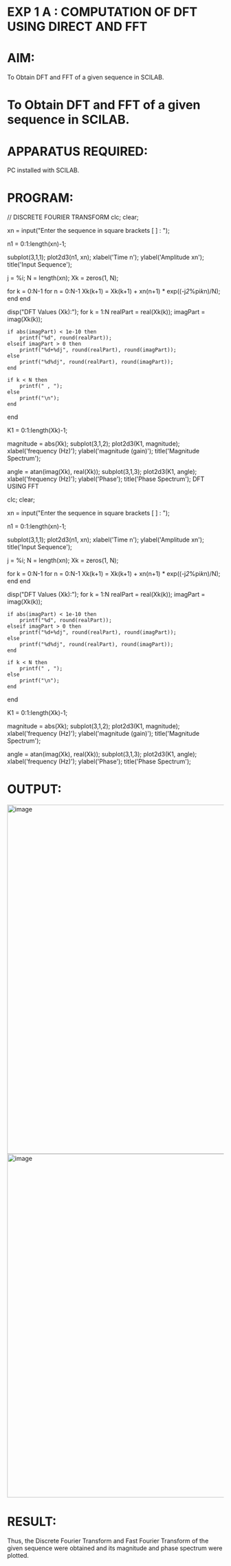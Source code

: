 # EXP 1 A : COMPUTATION OF DFT USING DIRECT AND FFT

# AIM: 
To Obtain DFT and FFT of a given sequence in SCILAB.

# To Obtain DFT and FFT of a given sequence in SCILAB. 

# APPARATUS REQUIRED: 
PC installed with SCILAB. 

# PROGRAM: 
// DISCRETE FOURIER TRANSFORM 
clc;
clear;

xn = input("Enter the sequence in square brackets [ ] : ");

n1 = 0:1:length(xn)-1;


subplot(3,1,1);
plot2d3(n1, xn);
xlabel('Time n');
ylabel('Amplitude xn');
title('Input Sequence');

j = %i;
N = length(xn);
Xk = zeros(1, N);

for k = 0:N-1
    for n = 0:N-1
        Xk(k+1) = Xk(k+1) + xn(n+1) * exp((-j*2*%pi*k*n)/N);
    end
end

disp("DFT Values (Xk):");
for k = 1:N
    realPart = real(Xk(k));
    imagPart = imag(Xk(k));
    
    if abs(imagPart) < 1e-10 then
        printf("%d", round(realPart));
    elseif imagPart > 0 then
        printf("%d+%dj", round(realPart), round(imagPart));
    else
        printf("%d%dj", round(realPart), round(imagPart));
    end
    
    if k < N then
        printf(" , ");
    else
        printf("\n");
    end
end

K1 = 0:1:length(Xk)-1;

magnitude = abs(Xk);
subplot(3,1,2);
plot2d3(K1, magnitude);
xlabel('frequency (Hz)');
ylabel('magnitude (gain)');
title('Magnitude Spectrum');

angle = atan(imag(Xk), real(Xk));
subplot(3,1,3);
plot2d3(K1, angle);
xlabel('frequency (Hz)');
ylabel('Phase');
title('Phase Spectrum');
DFT USING FFT

clc;
clear;

xn = input("Enter the sequence in square brackets [ ] : ");

n1 = 0:1:length(xn)-1;


subplot(3,1,1);
plot2d3(n1, xn);
xlabel('Time n');
ylabel('Amplitude xn');
title('Input Sequence');

j = %i;
N = length(xn);
Xk = zeros(1, N);

for k = 0:N-1
    for n = 0:N-1
        Xk(k+1) = Xk(k+1) + xn(n+1) * exp((-j*2*%pi*k*n)/N);
    end
end

disp("DFT Values (Xk):");
for k = 1:N
    realPart = real(Xk(k));
    imagPart = imag(Xk(k));
    
    if abs(imagPart) < 1e-10 then
        printf("%d", round(realPart));
    elseif imagPart > 0 then
        printf("%d+%dj", round(realPart), round(imagPart));
    else
        printf("%d%dj", round(realPart), round(imagPart));
    end
    
    if k < N then
        printf(" , ");
    else
        printf("\n");
    end
end

K1 = 0:1:length(Xk)-1;

magnitude = abs(Xk);
subplot(3,1,2);
plot2d3(K1, magnitude);
xlabel('frequency (Hz)');
ylabel('magnitude (gain)');
title('Magnitude Spectrum');

angle = atan(imag(Xk), real(Xk));
subplot(3,1,3);
plot2d3(K1, angle);
xlabel('frequency (Hz)');
ylabel('Phase');
title('Phase Spectrum');

# OUTPUT: 
<img width="886" height="811" alt="image" src="https://github.com/user-attachments/assets/26517819-17aa-4d74-adbb-21fda361fb26" />
<img width="916" height="798" alt="image" src="https://github.com/user-attachments/assets/b1396ba6-16e0-45b0-8602-46bbf3675e2b" />



# RESULT: 
Thus, the Discrete Fourier Transform and Fast Fourier Transform of the given sequence were obtained and its magnitude and phase spectrum were plotted.


